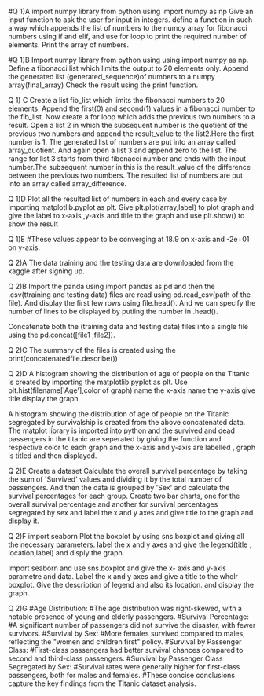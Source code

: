 #Q 1)A
import numpy library from python using import numpy as np 
Give an input function to ask the user for input in integers.
define a function in such a way which appends the list of numbers to the numoy array for fibonacci numbers using if and elif, and use for loop to print the required number of elements. Print the array of numbers.

#Q 1)B
Import numpy library from python using using import numpy as np.
Define a fibonacci list which limits the output to 20 elements only.
Append the generated list (generated_sequence)of numbers to a numpy array(final_array)
Check the result using the print function.

Q 1) C
Create a list fib_list which limits the fibonacci numbers to 20 elements.
Append the first(0) and second(1) values in a fibonacci number to the fib_list.
Now create a for loop which adds the previous two numbers to a result. 
Open a list 2 in which the subsequent number is the quotient of the previous two numbers and append the result_value to the list2.Here the first number is 1.
The generated list of numbers are put into an array called array_quotient.
And again open a list 3 and append zero to the list. The range for list 3 starts from third fibonacci number and ends with the input number.The  subsequent number in this is the result_value  of the difference between the previous two numbers.
The resulted list of numbers are put into an array called array_difference.

Q 1)D
Plot all the resulted list of numbers in each and every case by importing matplotlib.pyplot as plt.
Give plt.plot(array,label) to plot graph and give the label to x-axis ,y-axis and title to the graph and use plt.show() to show the result

Q 1)E
#These values appear to be converging at 18.9 on x-axis and -2e+01 on y-axis.









Q 2)A
The data training and the testing data are downloaded from the kaggle after signing up.

Q 2)B
Import the panda using import pandas as pd and then the .csv(ttraining and testing data) files are read using pd.read_csv(path of the file). And display the first few rows using file.head(). And we can specify the number of lines to be displayed by putiing the number in .head().

Concatenate both the (training data and testing data) files into a single file using the pd.concat([file1 ,file2]).

Q 2)C
The summary of the files is created using the print(concatenatedfile.describe())

Q 2)D
 A histogram showing the distribution of age of people on the Titanic is created by importing the matplotlib.pyplot as plt.
 Use plt.hist(filename['Age'],color of graph)
     name the x-axis
     name the y-axis
     give title
     display the graph.
 
A histogram showing the distribution of age of people on the Titanic segregated by survivalship is created from the above concatenated data.
The matplot library is imported into python and the survived and dead passengers in the titanic are seperated by giving the function and respective color to each graph and the x-axis and y-axis are labelled , graph is titled and then displayed.


Q 2)E
Create a  dataset
Calculate the overall survival percentage by taking the sum of 'Survived' values and dividing it by the total number of passengers.
And then the data is grouped by 'Sex' and calculate the survival percentages for each group.
Create two bar charts, one for the overall survival percentage and another for survival percentages segregated by sex and label the x and y axes and give title to the graph and display it.


Q 2)F
import seaborn
Plot the boxplot by using sns.boxplot and giving all the necessary parameters.
label the x and y axes and give the legend(title , location,label) and disply the graph.

Import seaborn and use sns.boxplot and give the x- axis and y-axis parametre and data.
Label the x and y axes and give a title to the wholr boxplot.
Give the description of legend and also its location.
and display the graph.


Q 2)G
#Age Distribution:
#The age distribution was right-skewed, with a notable presence of young and elderly passengers.
#Survival Percentage:
#A significant number of passengers did not survive the disaster, with fewer survivors.
#Survival by Sex:
#More females survived compared to males, reflecting the "women and children first" policy.
#Survival by Passenger Class:
#First-class passengers had better survival chances compared to second and third-class passengers.
#Survival by Passenger Class Segregated by Sex:
#Survival rates were generally higher for first-class passengers, both for males and females.
#These concise conclusions capture the key findings from the Titanic dataset analysis.
